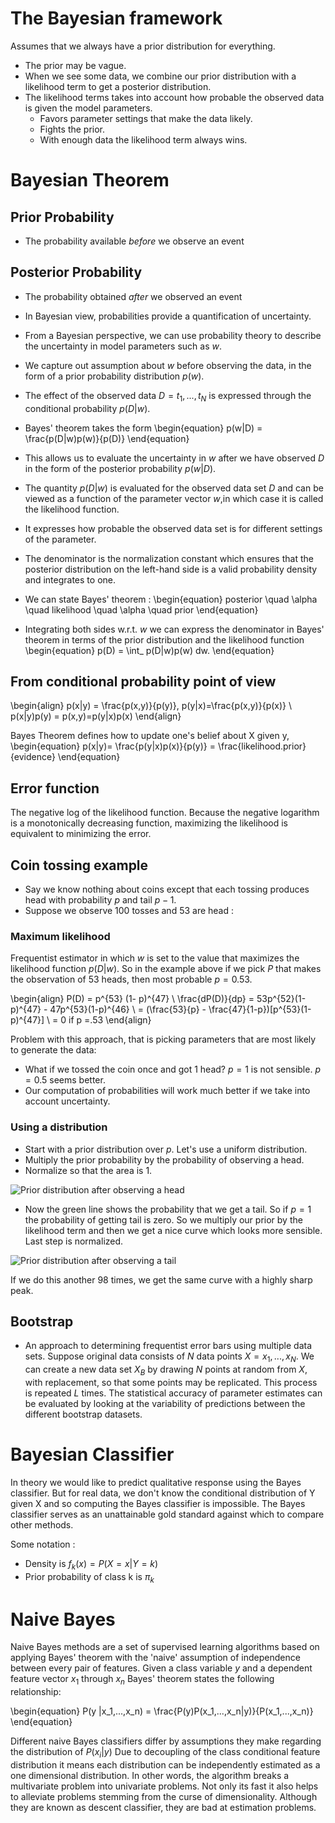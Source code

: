 # The Bayesian framework
Assumes that we always have a prior distribution for everything.
- The prior may be vague.
- When we see some data, we combine our prior distribution with a likelihood term to get a posterior distribution.
- The likelihood terms takes into account how probable the observed data is given the model parameters.
    - Favors parameter settings that make the data likely.
    - Fights the prior.
    - With enough data the likelihood term always wins.

# Bayesian Theorem

## Prior Probability
- The probability available $before$ we observe an event

## Posterior Probability
- The probability obtained $after$ we observed an event

- In Bayesian view, probabilities provide a quantification of uncertainty.
- From a Bayesian perspective, we can use probability theory to describe the uncertainty in model parameters such as $w$.
- We capture out assumption about $w$ before observing the data, in the form of a prior probability distribution $p(w)$.
- The effect of the observed data $D = {t_1,...,t_N}$ is expressed through the conditional probability $p(D|w)$.
- Bayes' theorem takes the form
\begin{equation}
  p(w|D) = \frac{p(D|w)p(w)}{p(D)}
\end{equation}
- This allows us to evaluate the uncertainty in $w$ after we have observed $D$ in the form of the posterior
probability $p(w|D)$.
- The quantity $p(D|w)$ is evaluated for the observed data set $D$ and can be viewed as a function of the parameter vector $w$,in which case it is called the likelihood function.
- It expresses how probable the observed data set is for different settings of the parameter.
- The denominator is the normalization constant which ensures that the posterior distribution on the left-hand side is a valid probability density and integrates to one.
- We can state Bayes' theorem :
\begin{equation}
  posterior \quad \alpha \quad likelihood \quad \alpha \quad prior
\end{equation}
- Integrating both sides w.r.t. $w$ we can express the denominator in Bayes' theorem in terms of the prior distribution and the likelihood function
\begin{equation}
  p(D) = \int_ p(D|w)p(w) dw.
\end{equation}

## From conditional probability point of view

\begin{align}
	p(x|y) = \frac{p(x,y)}{p(y)}, p(y|x)=\frac{p(x,y)}{p(x)} \\
	p(x|y)p(y) = p(x,y)=p(y|x)p(x)
\end{align}

Bayes Theorem defines how to update one's belief about X given y,
\begin{equation}
	p(x|y)= \frac{p(y|x)p(x)}{p(y)} = \frac{likelihood.prior}{evidence}
\end{equation}

## Error function
The negative log of the likelihood function. Because the negative logarithm is a monotonically decreasing function, maximizing the likelihood is equivalent to minimizing the error.

## Coin tossing example
- Say we know nothing about coins except that each tossing produces head with probability $p$ and tail $p-1$.
- Suppose we observe 100 tosses and 53 are head :

### Maximum likelihood
Frequentist estimator in which $w$ is set to the value that maximizes the likelihood function $p(D|w)$.
So in the example above if we pick $P$ that makes the observation of 53 heads, then most probable $p=0.53$.

\begin{align}
  P(D) = p^{53} (1- p)^{47} \\
  \frac{dP(D)}{dp} = 53p^{52}(1-p)^{47} - 47p^{53}(1-p)^{46} \\
  = (\frac{53}{p} - \frac{47}{1-p})[p^{53}(1-p)^{47}] \\
  = 0 if p =.53
\end{align}

Problem with this approach, that is picking parameters that are most likely to generate the data:
- What if we tossed the coin once and got 1 head? $p=1$ is not sensible. $p=0.5$ seems better.
- Our computation of probabilities will work much better if we take into account uncertainty.

### Using a distribution
- Start with a prior distribution over $p$. Let's use a uniform distribution.
- Multiply the prior probability by the probability of observing a head.
- Normalize so that the area is 1.

![Prior distribution after observing a head](../images/distributions_head.png)

- Now the green line shows the probability that we get a tail. So if $p=1$ the probability of getting tail is zero.
So we multiply our prior by the likelihood term and then we get a nice curve which looks more sensible. Last step is normalized.

![Prior distribution after observing a tail](../images/distribution_tail.png)

If we do this another 98 times, we get the same curve with a highly sharp peak.

## Bootstrap
- An approach to determining frequentist error bars using multiple data sets.
Suppose original data consists of $N$ data points $X = {x_1,...,x_N}$. We can create a new data set $X_B$ by drawing $N$ points at random from $X$, with replacement, so that some points may be replicated. This process is repeated $L$ times.
The statistical accuracy of parameter estimates can be evaluated by looking at the variability of predictions between the different bootstrap datasets.

# Bayesian Classifier
In theory we would like to predict qualitative response using the Bayes classifier. But for real data, we don't know the conditional distribution of Y given X and so computing the Bayes classifier is impossible. The Bayes classifier serves as an unattainable gold standard against which to compare other methods.

Some notation :
- Density is $f_k(x) = P(X = x| Y=k)$
- Prior probability of class k is $\pi_k$

# Naive Bayes
Naive Bayes methods are a set of supervised learning algorithms based on applying Bayes' theorem with the 'naive' assumption of independence between every pair of features. Given a class variable $y$ and a dependent feature vector $x_1$ through $x_n$ Bayes' theorem states the following relationship:

\begin{equation}
P(y |x_1,...,x_n) = \frac{P(y)P(x_1,...,x_n|y)}{P(x_1,...,x_n)}
\end{equation}

Different naive Bayes classifiers differ by assumptions they make regarding the distribution of $P(x_i | y)$
Due to decoupling of the class conditional feature distribution it means each distribution can be independently estimated as a one dimensional distribution. In other words, the algorithm breaks a multivariate problem into univariate problems.
Not only its fast it also helps to alleviate problems stemming from the curse of dimensionality.
Although they are known as descent classifier, they are bad at estimation problems.

